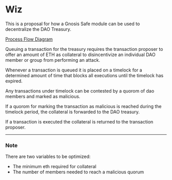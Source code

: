 # Wiz

This is a proposal for how a Gnosis Safe module can be used to decentralize the DAO Treasury.

[Process Flow Diagram](docs/process/processflow.png)

Queuing a transaction for the treasury requires the transaction proposer to offer an amount of ETH as collateral to disincentivize an individual DAO member or group from performing an attack.

Whenever a transaction is queued it is placed on a timelock for a determined amount of time that blocks all executions until the timelock has expired.

Any transactions under timelock can be contested by a quorom of dao members and marked as malicious.

If a quorom for marking the transaction as malicious is reached during the timelock period, the collateral is forwarded to the DAO treasury.

If a transaction is executed the collateral is returned to the transaction proposer.

---

### Note

There are two variables to be optimized:

- The minimum eth required for collateral
- The number of members needed to reach a malicious quorum
